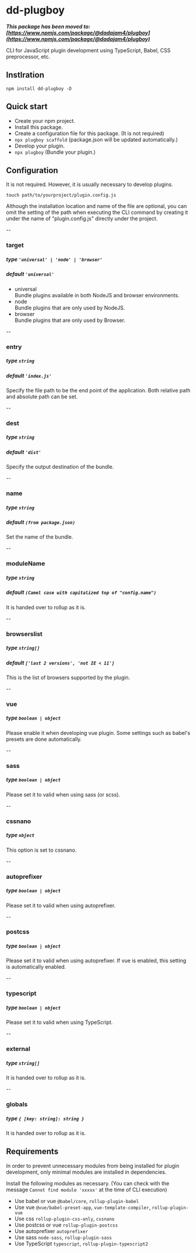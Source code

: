 # dd-plugboy
___This package has been moved to: [https://www.npmjs.com/package/@dadajam4/plugboy](https://www.npmjs.com/package/@dadajam4/plugboy)___

CLI for JavaScript plugin development using TypeScript, Babel, CSS preprocessor, etc.

## Instlration

```
npm install dd-plugboy -D
```

## Quick start

- Create your npm project.
- Install this package.
- Create a configuration file for this package. (It is not required)
- `npx plugboy scaffold` (package.json will be updated automatically.)
- Develop your plugin.
- `npx plugboy` (Bundle your plugin.)

## Configuration
It is not required.
However, it is usually necessary to develop plugins.

```
touch path/to/yourproject/plugin.config.js
```

Although the installation location and name of the file are optional, you can omit the setting of the path when executing the CLI command by creating it under the name of "plugin.config.js" directly under the project.

--
### target
##### type `'universal' | 'node' | 'browser'`
##### default `'universal'`

- universal  
Bundle plugins available in both NodeJS and browser environments.
- node  
Bundle plugins that are only used by NodeJS.
- browser  
Bundle plugins that are only used by Browser.

--
### entry
##### type `string`
##### default `'index.js'`

Specify the file path to be the end point of the application.
Both relative path and absolute path can be set.

--
### dest
##### type `string`
##### default `'dist'`

Specify the output destination of the bundle.

--
### name
##### type `string`
##### default `(from package.json)`

Set the name of the bundle.

--
### moduleName
##### type `string`
##### default `(Camel case with capitalized top of "config.name")`

It is handed over to rollup as it is.

--
### browserslist
##### type `string[]`
##### default `['last 2 versions', 'not IE < 11']`

This is the list of browsers supported by the plugin.

--
### vue
##### type `boolean | object`

Please enable it when developing vue plugin.
Some settings such as babel's presets are done automatically.

--
### sass
##### type `boolean | object`

Please set it to valid when using sass (or scss).

--
### cssnano
##### type `object`

This option is set to cssnano.

--
### autoprefixer
##### type `boolean | object`

Please set it to valid when using autoprefixer.

--
### postcss
##### type `boolean | object`

Please set it to valid when using autoprefixer.
If vue is enabled, this setting is automatically enabled.

--
### typescript
##### type `boolean | object`

Please set it to valid when using TypeScript.

--
### external
##### type `string[]`

It is handed over to rollup as it is.

--
### globals
##### type `{ [key: string]: string }`

It is handed over to rollup as it is.

## Requirements
In order to prevent unnecessary modules from being installed for plugin development, only minimal modules are installed in dependencies.

Install the following modules as necessary. (You can check with the message `Cannot find module 'xxxxx'` at the time of CLI execution)

- Use babel or vue `@babel/core`, `rollup-plugin-babel`
- Use vue `@vue/babel-preset-app`, `vue-template-compiler`, `rollup-plugin-vue`
- Use css `rollup-plugin-css-only`, `cssnano`
- Use postcss or vue `rollup-plugin-postcss`
- Use autoprefixer `autoprefixer`
- Use sass `node-sass`, `rollup-plugin-sass`
- Use TypeScript `typescript`, `rollup-plugin-typescript2`